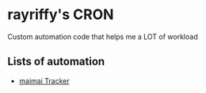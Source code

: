 rayriffy's CRON
===

Custom automation code that helps me a LOT of workload

Lists of automation
---

- [maimai Tracker](apps/maimai-tracker)

